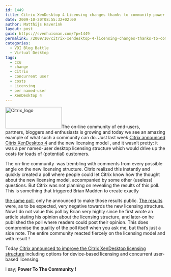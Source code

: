 ```yaml
---
id: 1449
title: Citrix XenDesktop 4 Licensing changes thanks to community power
date: 2009-10-20T08:55:32+02:00
author: Matthijs Haverink
layout: post
guid: https://svenhuisman.com/?p=1449
permalink: /2009/10/citrix-xendesktop-4-licensing-changes-thanks-to-community-power/
categories:
  - VDI Blog Battle
  - Virtual Desktop
tags:
  - ccu
  - change
  - Citrix
  - concurrent user
  - costs
  - Licensing
  - per named-user
  - XenDesktop 4
---
```

<img class="alignleft size-full wp-image-1451" title="Citrix_logo" src="https://svenhuisman.com/wp-content/uploads/2009/10/Citrix_logo.gif" alt="Citrix_logo" width="177" height="67" />The on-line community of end-users, partners, bloggers and enthusiasts is growing and today we see an amazing example of what such a community can do. Just last week <a href="http://www.citrix.com/xendesktop" target="_blank">Citrix announced Citrix XenDesktop 4</a> and the new licensing model , and it wasn&#8217;t pretty: it was a per named-user desktop licensing structure which would drive up the costs for loads of (potential) customers.

The on-line community <!--more--> was trembling with comments from every possible angle on the new licensing structure. Citrix realized this instantly and quickly created a poll where people could let Citrix know how the thought about the new licensing model, accompanied by some other (useless) questions. But Citrix was not planning on revealing the results of this poll. This is something that triggered Brian Madden to create exactly 

<a href="http://www.brianmadden.com/blogs/gabeknuth/archive/2009/10/15/Results-of-our-Citrix-XenDesktop-4-Licensing-Survey.-The-community-has-spoken_2100_.aspx" target="_blank">the same poll</a>, only he announced to make those results public. <a href="http://www.brianmadden.com/blogs/gabeknuth/archive/2009/10/15/Results-of-our-Citrix-XenDesktop-4-Licensing-Survey.-The-community-has-spoken_2100_.aspx" target="_blank">The results</a> were, as to be expected, very negative towards the new licensing structure. Now I do not value this poll by Brian very highly since he first wrote an article stating his opinion about the licensing structure, and later-on he published the poll where readers could post their opinion. This does compromise the quality of the poll itself when you ask me, but that&#8217;s just a side note. The entire community reacted fiercely on the licensing model and with result ! 

Today <a href="http://community.citrix.com/display/ocb/2009/10/20/Thank+you+-+XenDesktop+4+makes+desktop+virtualization+real+for+a+broader+set+of+use+cases+now%21" target="_blank">Citrix announced to improve the Citrix XenDesktop licensing structure</a> including options for device-based licensing and concurrent user-based licensing.

I say; **Power To The Community !**